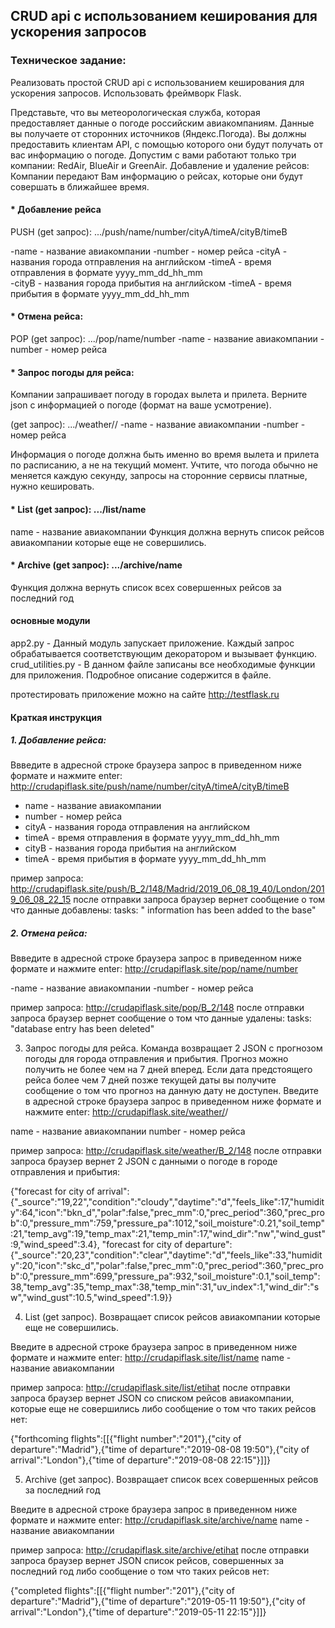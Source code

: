 ## CRUD api с использованием кеширования для ускорения запросов

### Техническое задание:
Реализовать простой CRUD api с использованием кеширования для ускорения запросов. Использовать фреймворк Flask.

Представьте, что вы метеорологическая служба, которая предоставляет данные о погоде российским авиакомпаниям. 
Данные вы получаете от сторонних источников (Яндекс.Погода).
Вы должны предоставить клиентам API, с помощью которого они будут получать от вас информацию о погоде.
Допустим с вами работают только три компании: RedAir, BlueAir и GreenAir.
Добавление и удаление рейсов:
Компании передают Вам информацию о рейсах, которые они будут совершать в ближайшее время.

#### * Добавление рейса
PUSH (get запрос): .../push/name/number/cityA/timeA/cityB/timeB

-name - название авиакомпании
-number - номер рейса
-cityA - названия города отправления на английском
-timeA - время отправления в формате yyyy_mm_dd_hh_mm 	  
-cityB - названия города прибытия на английском
-timeA - время прибытия в формате yyyy_mm_dd_hh_mm

#### * Отмена рейса:
POP (get запрос): .../pop/name/number 
-name - название авиакомпании
-number - номер рейса

#### * Запрос погоды для рейса:
Компании запрашивает погоду в городах вылета и прилета. Верните
json с информацией о погоде (формат на ваше усмотрение).  

(get запрос): .../weather/<name>/<number>
-name - название авиакомпании
-number - номер рейса 

Информация о погоде должна быть именно во время вылета и прилета по расписанию, а не на текущий момент.
Учтите, что погода обычно не меняется каждую секунду, запросы на сторонние сервисы платные, нужно кешировать.

#### * List (get запрос): .../list/name
name - название авиакомпании
Функция должна вернуть список рейсов авиакомпании которые еще не совершились.

#### * Archive (get запрос): .../archive/name
Функция должна вернуть список всех совершенных рейсов за последний год

#### основные модули

app2.py - Данный  модуль запускает приложение. Каждый запрос обрабатывается соответствующим декоратором и вызывает функцию.
crud_utilities.py - В данном файле записаны все необходимые функции для приложения. Подробное описание содержится в файле.

протестировать приложение можно на сайте http://testflask.ru

#### Краткая инструкция

##### 1. Добавление рейса:
Bвведите в адресной строке браузера запрос в приведенном ниже формате и нажмите enter:
http://crudapiflask.site/push/name/number/cityA/timeA/cityB/timeB

- name - название авиакомпании
- number - номер рейса
- cityA - названия города отправления на английском
- timeA - время отправления в формате yyyy_mm_dd_hh_mm 	  
- cityB - названия города прибытия на английском
- timeA - время прибытия в формате yyyy_mm_dd_hh_mm

пример запроса:
http://crudapiflask.site/push/B_2/148/Madrid/2019_06_08_19_40/London/2019_06_08_22_15
после отправки запроса браузер вернет сообщение о том что данные добавлены: tasks: " information has been added to the base"

##### 2. Отмена рейса:
Bвведите в адресной строке браузера запрос в приведенном ниже формате и нажмите enter:
http://crudapiflask.site/pop/name/number 

-name - название авиакомпании
-number - номер рейса

пример запроса:
http://crudapiflask.site/pop/B_2/148
после отправки запроса браузер вернет сообщение о том что данные удалены: tasks: "database entry has been deleted"

3. Запрос погоды для рейса. Команда возвращает 2 JSON с прогнозом погоды для города отправления и прибытия. Прогноз можно получить не более чем на 7 дней вперед. Если дата предстоящего рейса более чем 7 дней позже текущей даты вы получите сообщение о том что прогноз на данную дату не доступен.
Bведите в адресной строке браузера запрос в приведенном ниже формате и нажмите enter:
http://crudapiflask.site/weather/<name>/<number>

name - название авиакомпании
number - номер рейса 

пример запроса:
http://crudapiflask.site/weather/B_2/148
после отправки запроса браузер вернет 2 JSON с данными о погоде в городе отправления и прибытия:

{"forecast for city of arrival":{"_source":"19,22","condition":"cloudy","daytime":"d","feels_like":17,"humidity":64,"icon":"bkn_d","polar":false,"prec_mm":0,"prec_period":360,"prec_prob":0,"pressure_mm":759,"pressure_pa":1012,"soil_moisture":0.21,"soil_temp":21,"temp_avg":19,"temp_max":21,"temp_min":17,"wind_dir":"nw","wind_gust":9,"wind_speed":3.4},
"forecast for city of departure":{"_source":"20,23","condition":"clear","daytime":"d","feels_like":33,"humidity":20,"icon":"skc_d","polar":false,"prec_mm":0,"prec_period":360,"prec_prob":0,"pressure_mm":699,"pressure_pa":932,"soil_moisture":0.1,"soil_temp":38,"temp_avg":35,"temp_max":38,"temp_min":31,"uv_index":1,"wind_dir":"sw","wind_gust":10.5,"wind_speed":1.9}}

4. List (get запрос).
Возвращает список рейсов авиакомпании которые еще не совершились.

Bведите в адресной строке браузера запрос в приведенном ниже формате и нажмите enter:
http://crudapiflask.site/list/name
name - название авиакомпании

пример запроса:
http://crudapiflask.site/list/etihat
после отправки запроса браузер вернет JSON со списком рейсов авиакомпании, которые еще не совершились либо сообщение о том что таких рейсов нет: 

{"forthcoming flights":[[{"flight number":"201"},{"city of departure":"Madrid"},{"time of departure":"2019-08-08 19:50"},{"city of arrival":"London"},{"time of departure":"2019-08-08 22:15"}]]}

5. Archive (get запрос).
Возвращает список всех совершенных рейсов за последний год

Bведите в адресной строке браузера запрос в приведенном ниже формате и нажмите enter:
http://crudapiflask.site/archive/name
name - название авиакомпании

пример запроса:
http://crudapiflask.site/archive/etihat
после отправки запроса браузер вернет JSON список рейсов, cовершенных за последний год либо сообщение о том что таких рейсов нет: 

{"completed flights":[[{"flight number":"201"},{"city of departure":"Madrid"},{"time of departure":"2019-05-11 19:50"},{"city of arrival":"London"},{"time of departure":"2019-05-11 22:15"}]]}
